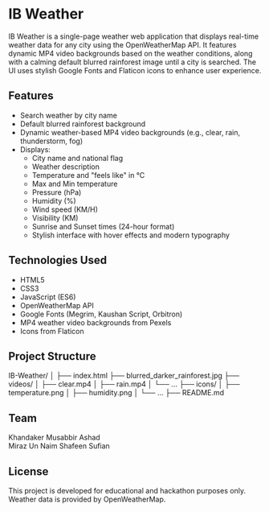 # IB Weather

IB Weather is a single-page weather web application that displays real-time weather data for any city using the OpenWeatherMap API. It features dynamic MP4 video backgrounds based on the weather conditions, along with a calming default blurred rainforest image until a city is searched. The UI uses stylish Google Fonts and Flaticon icons to enhance user experience.

## Features

- Search weather by city name
- Default blurred rainforest background
- Dynamic weather-based MP4 video backgrounds (e.g., clear, rain, thunderstorm, fog)
- Displays:
  - City name and national flag
  - Weather description
  - Temperature and "feels like" in °C
  - Max and Min temperature
  - Pressure (hPa)
  - Humidity (%)
  - Wind speed (KM/H)
  - Visibility (KM)
  - Sunrise and Sunset times (24-hour format)
  - Stylish interface with hover effects and modern typography

## Technologies Used

- HTML5
- CSS3
- JavaScript (ES6)
- OpenWeatherMap API
- Google Fonts (Megrim, Kaushan Script, Orbitron)
- MP4 weather video backgrounds from Pexels
- Icons from Flaticon

## Project Structure

IB-Weather/
│
├── index.html
├── blurred_darker_rainforest.jpg
├── videos/
│ ├── clear.mp4
│ ├── rain.mp4
│ └── ...
├── icons/
│ ├── temperature.png
│ ├── humidity.png
│ └── ...
├── README.md

## Team

Khandaker Musabbir Ashad  
Miraz Un Naim
Shafeen Sufian

## License

This project is developed for educational and hackathon purposes only. Weather data is provided by OpenWeatherMap.